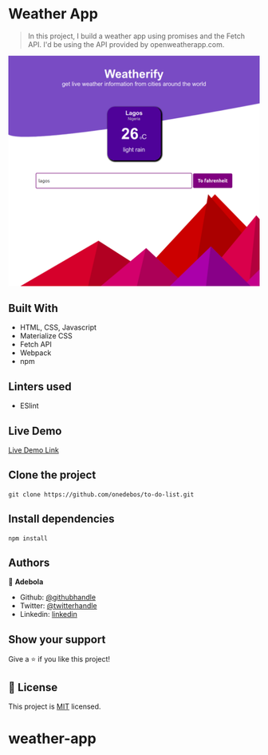 # Weather App

> In this project, I build a weather app using promises and the Fetch API. I'd be using the API provided by openweatherapp.com. 

![screenshot](./screenshot.png)

## Built With

- HTML, CSS, Javascript
- Materialize CSS
- Fetch API
- Webpack
- npm

## Linters used
- ESlint


## Live Demo

[Live Demo Link](https://onedebos.github.io/weather-app/)

## Clone the project
```
git clone https://github.com/onedebos/to-do-list.git
```

## Install dependencies

```
npm install
```


## Authors

👤 **Adebola**

- Github: [@githubhandle](https://github.com/onedebos)
- Twitter: [@twitterhandle](https://twitter.com/debosthefirst)
- Linkedin: [linkedin](https://www.linkedin.com/in/adebola-niran/)

## Show your support

Give a ⭐️ if you like this project!


## 📝 License

This project is [MIT](lic.url) licensed.
# weather-app
